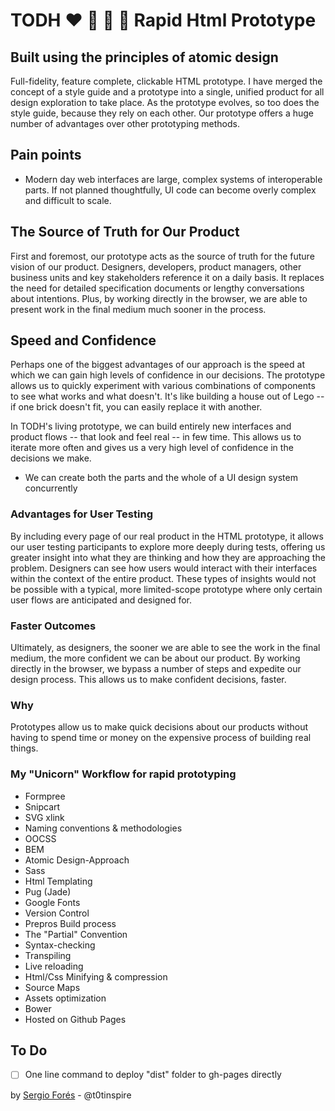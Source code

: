 # TODH :heart: :raised_hands: :running: :thought_balloon: Rapid Html Prototype

## Built using the principles of atomic design

Full-fidelity, feature complete, clickable HTML prototype. I have merged the concept of a style guide and a prototype into a single, unified product for all design exploration to take place. As the prototype evolves, so too does the style guide, because they rely on each other. Our prototype offers a huge number of advantages over other prototyping methods.

## Pain points

- Modern day web interfaces are large, complex systems of interoperable parts. If not planned thoughtfully, UI code can become overly complex and difficult to scale.

## The Source of Truth for Our Product

First and foremost, our prototype acts as the source of truth for the future vision of our product. Designers, developers, product managers, other business units and key stakeholders reference it on a daily basis. It replaces the need for detailed specification documents or lengthy conversations about intentions. Plus, by working directly in the browser, we are able to present work in the final medium much sooner in the process.

## Speed and Confidence

Perhaps one of the biggest advantages of our approach is the speed at which we can gain high levels of confidence in our decisions. The prototype allows us to quickly experiment with various combinations of components to see what works and what doesn't. It's like building a house out of Lego -- if one brick doesn't fit, you can easily replace it with another.

In TODH's living prototype, we can build entirely new interfaces and product flows -- that look and feel real -- in few time. This allows us to iterate more often and gives us a very high level of confidence in the decisions we make.

- We can create both the parts and the whole of a UI design system concurrently

### Advantages for User Testing

By including every page of our real product in the HTML prototype, it allows our user testing participants to explore more deeply during tests, offering us greater insight into what they are thinking and how they are approaching the problem. Designers can see how users would interact with their interfaces within the context of the entire product. These types of insights would not be possible with a typical, more limited-scope prototype where only certain user flows are anticipated and designed for.

### Faster Outcomes

Ultimately, as designers, the sooner we are able to see the work in the final medium, the more confident we can be about our product. By working directly in the browser, we bypass a number of steps and expedite our design process. This allows us to make confident decisions, faster.

### Why

Prototypes allow us to make quick decisions about our products without having to spend time or money on the expensive process of building real things.

### My "Unicorn" Workflow for rapid prototyping

- Formpree
- Snipcart
- SVG xlink
- Naming conventions & methodologies
- OOCSS
- BEM
- Atomic Design-Approach
- Sass
- Html Templating
- Pug (Jade)
- Google Fonts
- Version Control
- Prepros Build process
- The "Partial" Convention
- Syntax-checking
- Transpiling
- Live reloading
- Html/Css Minifying & compression
- Source Maps
- Assets optimization
- Bower
- Hosted on Github Pages

## To Do

- [ ] One line command to deploy "dist" folder to gh-pages directly

by [Sergio Forés](http://sergiofores.es) - @t0tinspire
